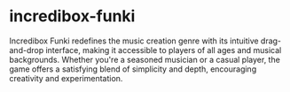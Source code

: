 # incredibox-funki
Incredibox Funki redefines the music creation genre with its intuitive drag-and-drop interface, making it accessible to players of all ages and musical backgrounds. Whether you're a seasoned musician or a casual player, the game offers a satisfying blend of simplicity and depth, encouraging creativity and experimentation.
